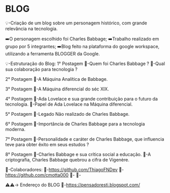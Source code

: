 # BLOG
💡-Criação de um blog sobre um personagem histórico, com grande relevância na tecnologia.

➡️O personagem escolhido foi Charles Babbage;
➡️Trabalho realizado em grupo por 5 integrantes;
➡️Blog feito na plataforma do google workspace, utilizando a ferramenta BLOGGER da Google.

💡-Estruturação do Blog:
1️° Postagem
📖-Quem foi Charles Babbage ?
📖-Qual sua colaboração para tecnologia ?

2° Postagem
📖-A Máquina Analítica de Babbage.

3° Postagem
📖-A Máquina diferencial do séc XIX.

4° Postagem
📖-Ada Lovelace e sua grande contribuição para o futuro da tecnologia.
📖-Papel de Ada Lovelace na Máquina diferencial.

5° Postagem
📖-Legado Não realizado de Charles Babbage.

6° Postagem
📖-Importância de Charles Babbage para a tecnologia moderna.

7° Postagem
📖-Personalidade e caráter de Charles Babbage, que influencia teve para obter êxito em seus estudos ?

8° Postagem
📖-Charles Babbage e sua crítica social a educação.
📖-A criptografia, Charles Babbage quebrou a cifra de Vigenère.

👔-Colaboradores:
💁-https://github.com/ThiagoFNDev
💁-https://github.com/cmotta000
💁-
💁-

⚠️⚠️-> Endereço do BLOG
🔗-https://pensadoresti.blogspot.com/

